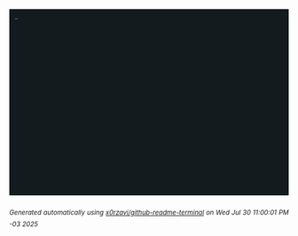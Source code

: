<div align="justify">
<picture>
    <source media="(prefers-color-scheme: dark)" srcset="./output.gif">
    <source media="(prefers-color-scheme: light)" srcset="./output.gif">
    <img alt="GIFOS" src="output.gif">
</picture>

<sub><i>Generated automatically using [x0rzavi/github-readme-terminal](https://github.com/x0rzavi/github-readme-terminal) on Wed Jul 30 11:00:01 PM -03 2025</i></sub>

<!-- <details>
<summary>More details</summary>

</details> -->
</div>

<!-- Image deletion URL: NONE -->